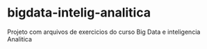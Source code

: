 # bigdata-intelig-analitica
Projeto com arquivos de exercicios do curso Big Data e inteligencia Analitica
